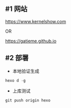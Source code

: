 #1	网站
-------


https://www.kernelshow.com

OR

https://gatieme.github.io


#2	部署
-------

*	本地验证生成

```cpp
hexo d -g
```

*	上库测试

```cpp
git push origin hexo
```



